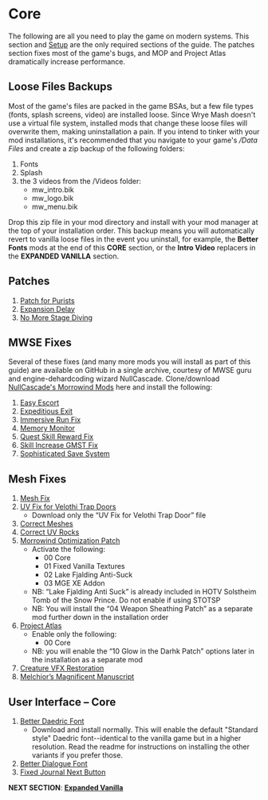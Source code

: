 # Core
The following are all you need to play the game on modern systems. This section and [Setup](https://github.com/doublemoulinet/Morrowind-Modular-Mod-Guide/blob/master/SETUP.md) are the only required sections of the guide. The patches section fixes most of the game's bugs, and MOP and Project Atlas dramatically increase performance.

## Loose Files Backups
Most of the game's files are packed in the game BSAs, but a few file types (fonts, splash screens, video) are installed loose. Since Wrye Mash doesn't use a virtual file system, installed mods that change these loose files will overwrite them, making uninstallation a pain. If you intend to tinker with your mod installations, it's recommended that you navigate to your game's */Data Files* and create a zip backup of the following folders:
1. Fonts
1. Splash
1. the 3 videos from the /Videos folder:
	- mw_intro.bik
	- mw_logo.bik
	- mw_menu.bik

Drop this zip file in your mod directory and install with your mod manager at the top of your installation order. This backup means you will automatically revert to vanilla loose files in the event you uninstall, for example, the **Better Fonts** mods at the end of this **CORE** section, or the **Intro Video** replacers in the **EXPANDED VANILLA** section.

## Patches
1. [Patch for Purists](https://www.nexusmods.com/morrowind/mods/45096?tab=files)
1. [Expansion Delay](https://www.nexusmods.com/morrowind/mods/47588?tab=files)
1. [No More Stage Diving](https://www.nexusmods.com/morrowind/mods/47738?tab=files)

## MWSE Fixes
Several of these fixes (and many more mods you will install as part of this guide) are available on GitHub in a single archive, courtesy of MWSE guru and engine-dehardcoding wizard NullCascade. Clone/download [NullCascade's Morrowind Mods](https://github.com/NullCascade/morrowind-mods) here and install the following:
1. [Easy Escort](https://github.com/NullCascade/morrowind-mods)
1. [Expeditious Exit](https://github.com/NullCascade/morrowind-mods)
1. [Immersive Run Fix](https://www.nexusmods.com/morrowind/mods/45947?tab=files)
1. [Memory Monitor](https://github.com/NullCascade/morrowind-mods)
1. [Quest Skill Reward Fix](https://www.nexusmods.com/morrowind/mods/48269?tab=files)
1. [Skill Increase GMST Fix](https://www.nexusmods.com/morrowind/mods/48029?tab=files)
1. [Sophisticated Save System](https://github.com/NullCascade/morrowind-mods)

## Mesh Fixes
1. [Mesh Fix](https://www.nexusmods.com/morrowind/mods/42134?tab=files)
1. [UV Fix for Velothi Trap Doors](https://www.nexusmods.com/morrowind/mods/43528?tab=files)
	- Download only the “UV Fix for Velothi Trap Door” file
1. [Correct Meshes](https://www.nexusmods.com/morrowind/mods/39348?tab=files)
1. [Correct UV Rocks](https://www.nexusmods.com/morrowind/mods/46104?tab=files)
1. [Morrowind Optimization Patch](https://www.nexusmods.com/morrowind/mods/45384?tab=files)
	- Activate the following:
		- 00 Core
		- 01 Fixed Vanilla Textures
		- 02 Lake Fjalding Anti-Suck
		- 03 MGE XE Addon
	- NB: “Lake Fjalding Anti Suck” is already included in HOTV Solstheim Tomb of the Snow Prince. Do not enable if using STOTSP
	- NB: You will install the “04 Weapon Sheathing Patch” as a separate mod further down in the installation order
1. [Project Atlas](https://www.nexusmods.com/morrowind/mods/45399?tab=files)
	- Enable only the following:
		- 00 Core
	- NB: you will enable the “10 Glow in the Darhk Patch” options later in the installation as a separate mod
1. [Creature VFX Restoration](https://www.nexusmods.com/morrowind/mods/46194?tab=files)	
1. [Melchior’s Magnificent Manuscript](https://www.nexusmods.com/morrowind/mods/45626?tab=files)

## User Interface – Core
1. [Better Daedric Font](https://www.nexusmods.com/morrowind/mods/44540?tab=files)
	- Download and install normally. This will enable the default "Standard style" Daedric font--identical to the vanilla game but in a higher resolution. Read the readme for instructions on installing the other variants if you prefer those.
1. [Better Dialogue Font](https://www.nexusmods.com/morrowind/mods/36873?tab=files)
1. [Fixed Journal Next Button](https://www.nexusmods.com/morrowind/mods/48097?tab=files)


**NEXT SECTION**:
[**Expanded Vanilla**](https://github.com/doublemoulinet/Morrowind-Modular-Mod-Guide/blob/master/EXPANDEDVANILLA.md)
